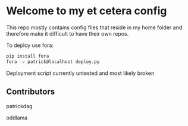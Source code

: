 # Welcome to my et cetera config

This repo mostly contains config files that reside in
my home folder and therefore make it difficult to
have their own repos.

To deploy use fora:

```bash
pip install fora
fora -v patrick@localhost deploy.py
```
Deployment script currently untested and most likely broken

## Contributors

patrickdag

oddlama
